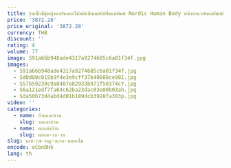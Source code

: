 ```yaml
---
title: รุ่นเซ็กซี่ผู้หญิงแจกันดอกไม้หม้อซีเมนต์ยิปซั่มแม่พิมพ์ Nordic Human Body หน้าอกแจกันแม่พิมพ์ซิลิโคน
price: '3872.28'
price_original: '3872.28'
currency: THB
discount: ''
rating: 4
volume: 77
image: S91a66b948ade4317a9274685c6a01f34f.jpg
images:
  - S91a66b948ade4317a9274685c6a01f34f.jpg
  - Sd0d80c015b9f4e3e9cff37b40608ce98I.jpg
  - S57b59239c9a0487e82933b971f50374cY.jpg
  - S6a121edf7fa64c62ba23dac03e80b03ah.jpg
  - Sda50b73d4abd4d01b189dcb3928fa303p.jpg
video: ''
categories:
  - name: บ้านและสวน
    slug: านและสวน
  - name: ตกแต่งบ้าน
    slug: ตกแต-งบ-าน
slug: นเซ-กซ-หญ-งแจก-นดอกไม
encode: oCbnDHk
lang: th
---
```

  